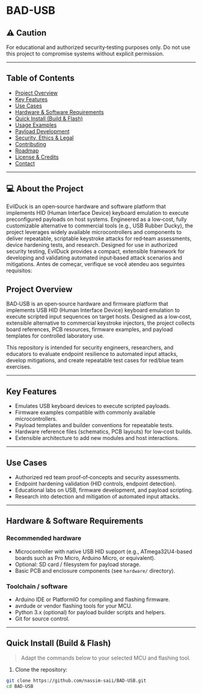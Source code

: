 # BAD-USB

## ⚠️ Caution 

For educational and authorized security‑testing purposes only. Do not use this project to compromise systems without explicit permission.


---

## Table of Contents
- [Project Overview](#project-overview)  
- [Key Features](#key-features)  
- [Use Cases](#use-cases)  
- [Hardware & Software Requirements](#hardware--software-requirements)  
- [Quick Install (Build & Flash)](#quick-install-build--flash)  
- [Usage Examples](#usage-examples)  
- [Payload Development](#payload-development)  
- [Security, Ethics & Legal](#security-ethics--legal)  
- [Contributing](#contributing)  
- [Roadmap](#roadmap)  
- [License & Credits](#license--credits)  
- [Contact](#contact)

---

## 💻 About the Project

EvilDuck is an open‑source hardware and software platform that implements HID (Human Interface Device) keyboard emulation to execute preconfigured payloads on host systems. Engineered as a low‑cost, fully customizable alternative to commercial tools (e.g., USB Rubber Ducky), the project leverages widely available microcontrollers and components to deliver repeatable, scriptable keystroke attacks for red‑team assessments, device hardening tests, and research. Designed for use in authorized security testing, EvilDuck provides a compact, extensible framework for developing and validating automated input‑based attack scenarios and mitigations.
Antes de começar, verifique se você atendeu aos seguintes requisitos:



## Project Overview
BAD‑USB is an open‑source hardware and firmware platform that implements USB HID (Human Interface Device) keyboard emulation to execute scripted input sequences on target hosts. Designed as a low‑cost, extensible alternative to commercial keystroke injectors, the project collects board references, PCB resources, firmware examples, and payload templates for controlled laboratory use.

This repository is intended for security engineers, researchers, and educators to evaluate endpoint resilience to automated input attacks, develop mitigations, and create repeatable test cases for red/blue team exercises.

---

## Key Features
- Emulates USB keyboard devices to execute scripted payloads.  
- Firmware examples compatible with commonly available microcontrollers.  
- Payload templates and builder conventions for repeatable tests.  
- Hardware reference files (schematics, PCB layouts) for low‑cost builds.  
- Extensible architecture to add new modules and host interactions.

---

## Use Cases
- Authorized red team proof‑of‑concepts and security assessments.  
- Endpoint hardening validation (HID controls, endpoint detection).  
- Educational labs on USB, firmware development, and payload scripting.  
- Research into detection and mitigation of automated input attacks.

---

## Hardware & Software Requirements

### Recommended hardware
- Microcontroller with native USB HID support (e.g., ATmega32U4-based boards such as Pro Micro, Arduino Micro, or equivalent).  
- Optional: SD card / filesystem for payload storage.  
- Basic PCB and enclosure components (see `hardware/` directory).

### Toolchain / software
- Arduino IDE or PlatformIO for compiling and flashing firmware.  
- avrdude or vendor flashing tools for your MCU.  
- Python 3.x (optional) for payload builder scripts and helpers.  
- Git for source control.

---

## Quick Install (Build & Flash)

> Adapt the commands below to your selected MCU and flashing tool.

1. Clone the repository:
```bash
git clone https://github.com/nassim-saii/BAD-USB.git
cd BAD-USB
